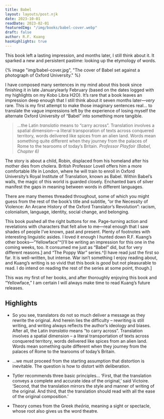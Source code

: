 ```yaml
---
title: Babel
layout: layouts/post.njk
date: 2023-10-01
readDate: 2023-02-01
featuredImg: "/img/books/babel-cover.webp"
draft: false
author: R.F. Kuang
hasHighlights: true
---
```


This book left a lasting impression, and months later, I still think about it. It sparked a new and persistent pastime: looking up the etymology of words.
<!-- excerpt -->

{% image "img/babel-cover.jpg", "The cover of Babel set against a photograph of Oxford University." %}

I have composed many sentences in my mind about this book since finishing it in late January/early February (based on the dates logged with my highlights on my Kobo Libra H2O). It’s rare that a book leaves an impression deep enough that I still think about it seven months later—*very* rare. This is my first attempt to make those imaginary sentences real... to translate the vague impressions left by the experience of losing myself the alternate Oxford University of “Babel” into something more tangible.  

> ...the Latin *translatio* means to “carry across”. Translation involves a spatial dimension—a literal transporation of texts across conquered territory, words delivered like spices from an alien land. Words mean something quite different when they journey from the palaces of Rome to the tearooms of today’s Britain.
<cite>Professor Playfair (Babel, Chapter 6)</cite>

The story is about a child, Robin, displaced from his homeland after his mother dies from cholera. British Professor Lovell offers him a more comfortable life in London, where he will train to enroll in Oxford University’s Royal Institute of Translation, known as Babel. Within Babel’s walls, the magic of this world is guarded closely. Enchanted bars of silver manifest the gaps in meaning between words in different languages.

There are many themes threaded throughout, some of which you might guess from the rest of the book’s title and subtitle, “or the Necessity of Violence: An Arcane History of the Oxford Translator’s Revolution”: racism, colonialism, language, identity, social change, and belonging. 

This book pushed all the right buttons for me. Page-turning action and revelations with characters that felt alive to me—real enough that I saw shades of people I’ve known, past and present. Plenty of footnotes with interesting linguistic asides. I loved it enough I hunted down R.F. Kuang’s other books—“Yellowface”^[I’ll be writing an impression for this one in the coming weeks, too. It consumed me just as “Babel” did, but for very different reasons.] and “The Poppy War” series.^[I have read just the first so far. It is well-written, but intense. War isn’t something I enjoy reading about, and Kuang’s writing is so vivid that this book is *good* but not pleasurable to read. I do intend on reading the rest of the series at some point, though.]

This was my first of her books, and after thoroughly enjoying this book and “Yellowface,” I am certain I will always make time to read Kuang’s future releases.

## Highlights
<div class="highlights">

* So you see, translators do not so much deliver a message as they rewrite the original. And herein lies the difficulty – rewriting is still writing, and writing always reflects the author’s ideology and biases. After all, the Latin *translatio* means “to carry across”. Translation involves a spatial dimension – a literal transportation of texts across conquered territory, words delivered like spices from an alien land. Words mean something quite different when they journey from the palaces of Rome to the tearooms of today’s Britain.

* ...we must proceed from the starting assumption that distortion is inevitable. The question is how to distort with deliberation.

* Tytler recommends three basic principles... ‘First, that the translation conveys a complete and accurate idea of the original,’ said Victoire. ‘Second, that the translation mirrors the style and manner of writing of the original. And third, that the translation should read with all the ease of the original composition.’

* Theory comes from the Greek *theōria*, meaning a sight or spectacle, whose root also gives us the word theatre.
</div>